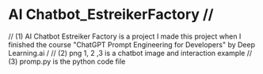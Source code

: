 # AI Chatbot_EstreikerFactory //
// (1) AI Chatbot Estreiker Factory is a project I made this project when I finished the course "ChatGPT Prompt Engineering for Developers" by Deep Learning.ai /
// (2) png 1, 2 ,3 is a chatbot image and interaction example 
// (3) promp.py is the python code file 
